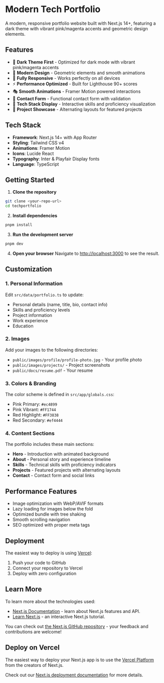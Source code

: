 # Modern Tech Portfolio

A modern, responsive portfolio website built with Next.js 14+, featuring a dark theme with vibrant pink/magenta accents and geometric design elements.

## Features

- 🌙 **Dark Theme First** - Optimized for dark mode with vibrant pink/magenta accents
- 🎨 **Modern Design** - Geometric elements and smooth animations
- 📱 **Fully Responsive** - Works perfectly on all devices
- ⚡ **Performance Optimized** - Built for Lighthouse 90+ scores
- 🎭 **Smooth Animations** - Framer Motion powered interactions
- 📧 **Contact Form** - Functional contact form with validation
- 🔧 **Tech Stack Display** - Interactive skills and proficiency visualization
- 💼 **Project Showcase** - Alternating layouts for featured projects

## Tech Stack

- **Framework**: Next.js 14+ with App Router
- **Styling**: Tailwind CSS v4
- **Animations**: Framer Motion
- **Icons**: Lucide React
- **Typography**: Inter & Playfair Display fonts
- **Language**: TypeScript

## Getting Started

1. **Clone the repository**
```bash
git clone <your-repo-url>
cd techportfolio
```

2. **Install dependencies**
```bash
pnpm install
```

3. **Run the development server**
```bash
pnpm dev
```

4. **Open your browser**
Navigate to [http://localhost:3000](http://localhost:3000) to see the result.

## Customization

### 1. Personal Information
Edit `src/data/portfolio.ts` to update:
- Personal details (name, title, bio, contact info)
- Skills and proficiency levels
- Project information
- Work experience
- Education

### 2. Images
Add your images to the following directories:
- `public/images/profile/profile-photo.jpg` - Your profile photo
- `public/images/projects/` - Project screenshots
- `public/docs/resume.pdf` - Your resume

### 3. Colors & Branding
The color scheme is defined in `src/app/globals.css`:
- Pink Primary: `#ec4899`
- Pink Vibrant: `#FF1744`
- Red Highlight: `#FF3838`
- Red Secondary: `#ef4444`

### 4. Content Sections
The portfolio includes these main sections:
- **Hero** - Introduction with animated background
- **About** - Personal story and experience timeline
- **Skills** - Technical skills with proficiency indicators
- **Projects** - Featured projects with alternating layouts
- **Contact** - Contact form and social links

## Performance Features

- Image optimization with WebP/AVIF formats
- Lazy loading for images below the fold
- Optimized bundle with tree shaking
- Smooth scrolling navigation
- SEO optimized with proper meta tags

## Deployment

The easiest way to deploy is using [Vercel](https://vercel.com):

1. Push your code to GitHub
2. Connect your repository to Vercel
3. Deploy with zero configuration

## Learn More

To learn more about the technologies used:

- [Next.js Documentation](https://nextjs.org/docs) - learn about Next.js features and API.
- [Learn Next.js](https://nextjs.org/learn) - an interactive Next.js tutorial.

You can check out [the Next.js GitHub repository](https://github.com/vercel/next.js) - your feedback and contributions are welcome!

## Deploy on Vercel

The easiest way to deploy your Next.js app is to use the [Vercel Platform](https://vercel.com/new?utm_medium=default-template&filter=next.js&utm_source=create-next-app&utm_campaign=create-next-app-readme) from the creators of Next.js.

Check out our [Next.js deployment documentation](https://nextjs.org/docs/app/building-your-application/deploying) for more details.

